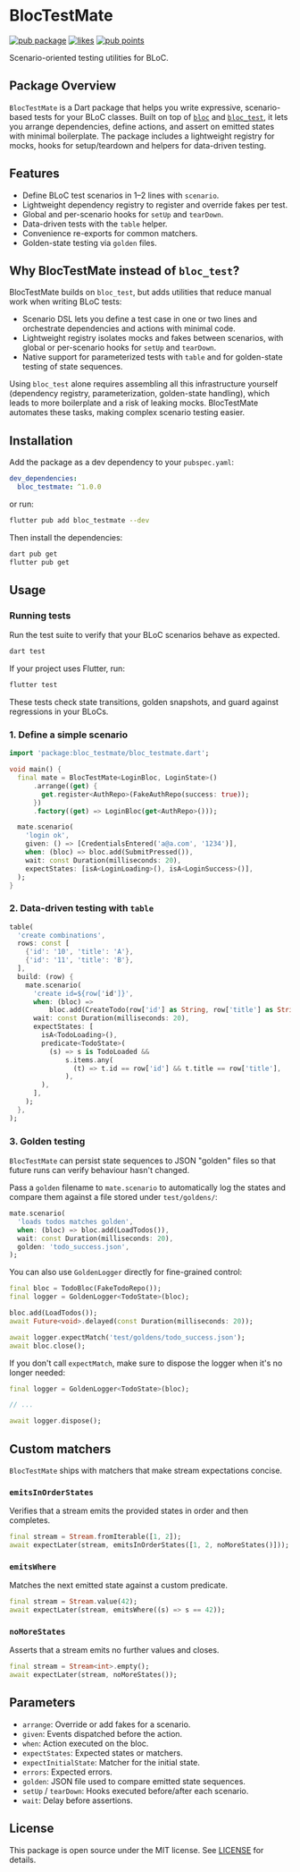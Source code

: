 # BlocTestMate

[![pub package](https://img.shields.io/pub/v/bloc_testmate.svg)](https://pub.dev/packages/bloc_testmate)
[![likes](https://img.shields.io/pub/likes/bloc_testmate?logo=dart)](https://pub.dev/packages/bloc_testmate/score)
[![pub points](https://img.shields.io/pub/points/bloc_testmate?logo=dart)](https://pub.dev/packages/bloc_testmate/score)


Scenario-oriented testing utilities for BLoC.

## Package Overview

`BlocTestMate` is a Dart package that helps you write expressive, scenario-based tests for your BLoC classes. Built on top of [`bloc`](https://pub.dev/packages/bloc) and [`bloc_test`](https://pub.dev/packages/bloc_test), it lets you arrange dependencies, define actions, and assert on emitted states with minimal boilerplate. The package includes a lightweight registry for mocks, hooks for setup/teardown and helpers for data-driven testing.

## Features
- Define BLoC test scenarios in 1–2 lines with `scenario`.
- Lightweight dependency registry to register and override fakes per test.
- Global and per-scenario hooks for `setUp` and `tearDown`.
- Data-driven tests with the `table` helper.
- Convenience re-exports for common matchers.
- Golden-state testing via `golden` files.

## Why BlocTestMate instead of `bloc_test`?
BlocTestMate builds on `bloc_test`, but adds utilities that reduce manual work when writing BLoC tests:

- Scenario DSL lets you define a test case in one or two lines and orchestrate dependencies and actions with minimal code.
- Lightweight registry isolates mocks and fakes between scenarios, with global or per-scenario hooks for `setUp` and `tearDown`.
- Native support for parameterized tests with `table` and for golden-state testing of state sequences.

Using `bloc_test` alone requires assembling all this infrastructure yourself (dependency registry, parameterization, golden-state handling), which leads to more boilerplate and a risk of leaking mocks. BlocTestMate automates these tasks, making complex scenario testing easier.

## Installation
Add the package as a dev dependency to your `pubspec.yaml`:

```yaml
dev_dependencies:
  bloc_testmate: ^1.0.0
```

or run:

```bash
flutter pub add bloc_testmate --dev
```

Then install the dependencies:

```bash
dart pub get
flutter pub get
```

## Usage

### Running tests

Run the test suite to verify that your BLoC scenarios behave as expected.

```bash
dart test
```

If your project uses Flutter, run:

```bash
flutter test
```

These tests check state transitions, golden snapshots, and guard against regressions in your BLoCs.

### 1. Define a simple scenario
```dart
import 'package:bloc_testmate/bloc_testmate.dart';

void main() {
  final mate = BlocTestMate<LoginBloc, LoginState>()
      .arrange((get) {
        get.register<AuthRepo>(FakeAuthRepo(success: true));
      })
      .factory((get) => LoginBloc(get<AuthRepo>()));

  mate.scenario(
    'login ok',
    given: () => [CredentialsEntered('a@a.com', '1234')],
    when: (bloc) => bloc.add(SubmitPressed()),
    wait: const Duration(milliseconds: 20),
    expectStates: [isA<LoginLoading>(), isA<LoginSuccess>()],
  );
}
```

### 2. Data-driven testing with `table`
```dart
table(
  'create combinations',
  rows: const [
    {'id': '10', 'title': 'A'},
    {'id': '11', 'title': 'B'},
  ],
  build: (row) {
    mate.scenario(
      'create id=${row['id']}',
      when: (bloc) =>
          bloc.add(CreateTodo(row['id'] as String, row['title'] as String)),
      wait: const Duration(milliseconds: 20),
      expectStates: [
        isA<TodoLoading>(),
        predicate<TodoState>(
          (s) => s is TodoLoaded &&
              s.items.any(
                (t) => t.id == row['id'] && t.title == row['title'],
              ),
        ),
      ],
    );
  },
);
```
### 3. Golden testing
`BlocTestMate` can persist state sequences to JSON "golden" files so that
future runs can verify behaviour hasn't changed.

Pass a `golden` filename to `mate.scenario` to automatically log the states
and compare them against a file stored under `test/goldens/`:

```dart
mate.scenario(
  'loads todos matches golden',
  when: (bloc) => bloc.add(LoadTodos()),
  wait: const Duration(milliseconds: 20),
  golden: 'todo_success.json',
);
```

You can also use `GoldenLogger` directly for fine-grained control:

```dart
final bloc = TodoBloc(FakeTodoRepo());
final logger = GoldenLogger<TodoState>(bloc);

bloc.add(LoadTodos());
await Future<void>.delayed(const Duration(milliseconds: 20));

await logger.expectMatch('test/goldens/todo_success.json');
await bloc.close();
```

If you don't call `expectMatch`, make sure to dispose the logger when it's no
longer needed:

```dart
final logger = GoldenLogger<TodoState>(bloc);

// ...

await logger.dispose();
```


## Custom matchers

`BlocTestMate` ships with matchers that make stream expectations concise.

### `emitsInOrderStates`
Verifies that a stream emits the provided states in order and then completes.

```dart
final stream = Stream.fromIterable([1, 2]);
await expectLater(stream, emitsInOrderStates([1, 2, noMoreStates()]));
```

### `emitsWhere`
Matches the next emitted state against a custom predicate.

```dart
final stream = Stream.value(42);
await expectLater(stream, emitsWhere((s) => s == 42));
```

### `noMoreStates`
Asserts that a stream emits no further values and closes.

```dart
final stream = Stream<int>.empty();
await expectLater(stream, noMoreStates());
```

## Parameters
- `arrange`: Override or add fakes for a scenario.
- `given`: Events dispatched before the action.
- `when`: Action executed on the bloc.
- `expectStates`: Expected states or matchers.
- `expectInitialState`: Matcher for the initial state.
- `errors`: Expected errors.
- `golden`: JSON file used to compare emitted state sequences.
- `setUp` / `tearDown`: Hooks executed before/after each scenario.
- `wait`: Delay before assertions.

## License
This package is open source under the MIT license. See [LICENSE](LICENSE) for details.
